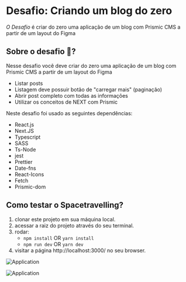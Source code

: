 # Desafio: Criando um blog do zero
*O Desafio* é criar do zero uma aplicação de um blog com Prismic CMS a partir de um layout do Figma

## Sobre o desafio 🚀?
Nesse desafio você deve criar do zero uma aplicação de um blog com Prismic CMS a partir de um layout do Figma

- Listar posts
- Listagem deve possuir botão de "carregar mais" (paginação)
- Abrir post completo com todas as informações
- Utilizar os conceitos de NEXT com Prismic

Neste desafio foi usado as seguintes dependências:

- React.js
- Next.JS
- Typescript
- SASS
- Ts-Node
- jest
- Prettier
- Date-fns
- React-Icons
- Fetch
- Prismic-dom

## Como testar o Spacetravelling?
1. clonar este projeto em sua máquina local.
2. acessar a raiz do projeto através do seu terminal.
3. rodar:
    - `npm install` OR `yarn install`
    - `npm run dev` OR `yarn dev`
5. visitar a página http://localhost:3000/ no seu browser.

![Application](https:raw.//github.com/paulinho68/ignite-reactjs-spacetravelling/master/asstes/Screenshot_1.png)

![Application](https:raw.//github.com/paulinho68/ignite-reactjs-spacetravelling/master/asstes/Screenshot_2.png)
